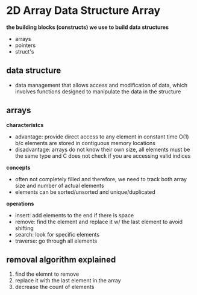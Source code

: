 # 2D Array Data Structure Array
**the building blocks (constructs) we use to build data structures**
- arrays
- pointers
- struct's 

## data structure
- data management that allows access and modification of data, which involves functions designed to manipulate the data in the structure

## arrays
**characteristcs**
- advantage: provide direct access to any element in constant time O(1) b/c elements are stored in contiguous memory locations
- disadvantage: arrays do not know their own size, all elements must be the same type and C does not check if you are accessing valid indices

**concepts**
- often not completely filled and therefore, we need to track both array size and number of actual elements
- elements can be sorted/unsorted and unique/duplicated

**operations**
- insert: add elements to the end if there is space
- remove: find the element and replace it w/ the last element to avoid shifting
- search: look for specific elements
- traverse: go through all elements

## removal algorithm explained
1. find the elemnt to remove 
2. replace it with the last element in the array
3. decrease the count of elements 